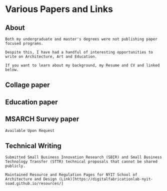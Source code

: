 # Various Papers and Links

## About

	Both my undergraduate and master's degrees were not publishing paper focused programs.
	
	Despite this, I have had a handful of interesting opportunities to write on Architecture, Art and Education.
	
	If you want to learn about my background, my Resume and CV and linked below.
	
## Collage paper

## Education paper

## MSARCH Survey paper

	Available Upon Request

## Technical Writing

	Submitted Small Business Innovation Research (SBIR) and Small Business Technology Transfer (STTR) technical proposals that cannot be shared publicly. 
	
	Maintained Resource and Regulation Pages for NYIT School of Architecture and Design (Link)[https://digitalfabricationlab-nyit-soad.github.io/resources/]
	